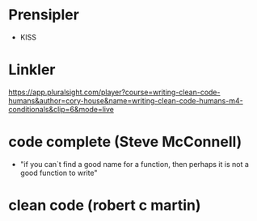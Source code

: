 # Prensipler
- KISS


# Linkler

https://app.pluralsight.com/player?course=writing-clean-code-humans&author=cory-house&name=writing-clean-code-humans-m4-conditionals&clip=6&mode=live


# code complete (Steve McConnell)
- "if you can`t find a good name for a function, then perhaps it is not a good function to write"

# clean code (robert c martin)
